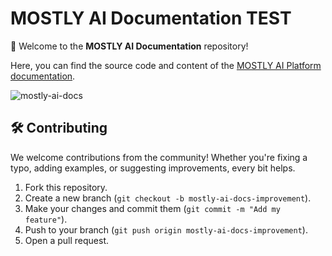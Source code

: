 # MOSTLY AI Documentation TEST

👋 Welcome to the **MOSTLY AI Documentation** repository!

Here, you can find the source code and content of the [MOSTLY AI Platform documentation](https://mostly.ai/docs).

![mostly-ai-docs](https://github.com/user-attachments/assets/a20ce5b4-8ada-4ee6-b9e9-b81f39356ee0)


## 🛠️ Contributing

We welcome contributions from the community! Whether you're fixing a typo, adding examples, or suggesting improvements, every bit helps. 

1. Fork this repository.
2. Create a new branch (`git checkout -b mostly-ai-docs-improvement`).
3. Make your changes and commit them (`git commit -m "Add my feature"`).
4. Push to your branch (`git push origin mostly-ai-docs-improvement`).
5. Open a pull request.

